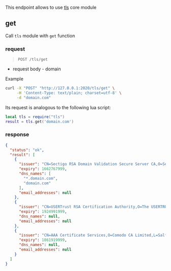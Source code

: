 This endpoint allows to use [tls](/core-modules/tls) core module

## get

Call `tls` module with `get` function

### request

> `POST /tls/get`

- request body - domain

Example

```bash
curl -X "POST" "http://127.0.0.1:2020/tls/get" \
     -H 'Content-Type: text/plain; charset=utf-8' \
     -d "domain.com"
```

Its request is analogous to the following lua script:

```lua title="script.lua"
local tls = require("tls")
result = tls.get('domain.com')
```

### response

```json
{
  "status": "ok",
  "result": [
    {
      "issuer": "CN=Sectigo RSA Domain Validation Secure Server CA,O=Sectigo Limited,L=Salford,ST=Greater Manchester,C=GB",
      "expiry": 1662767999,
      "dns_names": [
        "*.domain.com",
        "domain.com"
      ],
      "email_addresses": null
    },
    {
      "issuer": "CN=USERTrust RSA Certification Authority,O=The USERTRUST Network,L=Jersey City,ST=New Jersey,C=US",
      "expiry": 1924991999,
      "dns_names": null,
      "email_addresses": null
    },
    {
      "issuer": "CN=AAA Certificate Services,O=Comodo CA Limited,L=Salford,ST=Greater Manchester,C=GB",
      "expiry": 1861919999,
      "dns_names": null,
      "email_addresses": null
    }
  ]
}
```

